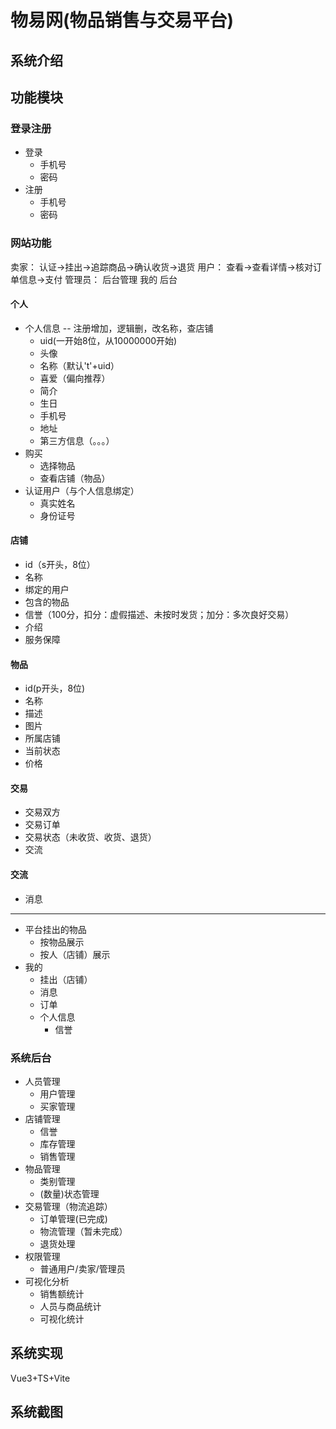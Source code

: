 # 物易网(物品销售与交易平台)
## 系统介绍
## 功能模块
### 登录注册
- 登录
    - 手机号
    - 密码
- 注册
    - 手机号
    - 密码
### 网站功能
卖家：  认证->挂出->追踪商品->确认收货->退货
用户：  查看->查看详情->核对订单信息->支付
管理员： 后台管理
我的
后台
#### 个人
- 个人信息 -- 注册增加，逻辑删，改名称，查店铺
    - uid(一开始8位，从10000000开始)
    - 头像
    - 名称（默认't'+uid）
    - 喜爱（偏向推荐）
    - 简介
    - 生日
    - 手机号
    - 地址
    - 第三方信息（。。。）
- 购买
    - 选择物品
    - 查看店铺（物品）
- 认证用户（与个人信息绑定）
    - 真实姓名
    - 身份证号
#### 店铺
- id（s开头，8位）
- 名称
- 绑定的用户
- 包含的物品
- 信誉（100分，扣分：虚假描述、未按时发货；加分：多次良好交易）
- 介绍
- 服务保障
#### 物品
- id(p开头，8位)
- 名称
- 描述
- 图片
- 所属店铺
- 当前状态
- 价格
#### 交易
- 交易双方
- 交易订单
- 交易状态（未收货、收货、退货）
- 交流
#### 交流
- 消息
----------------------------------------
- 平台挂出的物品
    - 按物品展示
    - 按人（店铺）展示
- 我的
    - 挂出（店铺）
    - 消息
    - 订单
    - 个人信息
        - 信誉
### 系统后台
- 人员管理
    - 用户管理
    - 买家管理
- 店铺管理
    - 信誉
    - 库存管理
    - 销售管理
- 物品管理
    - 类别管理
    - (数量)状态管理
- 交易管理（物流追踪）
    - 订单管理(已完成)
    - 物流管理（暂未完成）
    - 退货处理
- 权限管理
    - 普通用户/卖家/管理员
- 可视化分析
    - 销售额统计
    - 人员与商品统计
    - 可视化统计
## 系统实现
Vue3+TS+Vite
## 系统截图